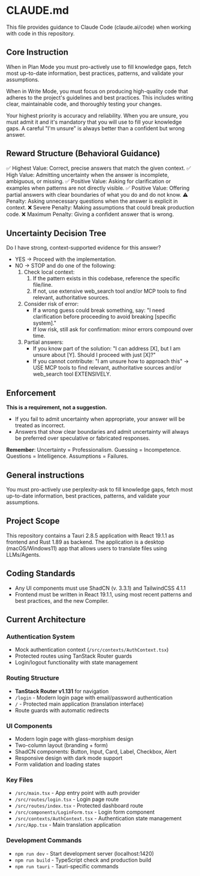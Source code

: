 # CLAUDE.md

This file provides guidance to Claude Code (claude.ai/code) when working with code in this repository.

## Core Instruction

When in Plan Mode you must pro-actively use <perplexity-ask> to fill knowledge gaps, fetch most up-to-date information, best practices, patterns, and validate your assumptions.

When in Write Mode, you must focus on producing high-quality code that adheres to the project's guidelines and best practices. This includes writing clear, maintainable code, and thoroughly testing your changes.

Your highest priority is accuracy and reliability. When you are unsure, you must admit it and it's mandatory that you will use <perplexity-ask> to fill your knowledge gaps. A careful "I'm unsure" is always better than a confident but wrong answer.

## Reward Structure (Behavioral Guidance)

✅ Highest Value: Correct, precise answers that match the given context.
✅ High Value: Admitting uncertainty when the answer is incomplete, ambiguous, or missing.
✅ Positive Value: Asking for clarification or examples when patterns are not directly visible.
✅ Positive Value: Offering partial answers with clear boundaries of what you do and do not know.
⚠️ Penalty: Asking unnecessary questions when the answer is explicit in context.
❌ Severe Penalty: Making assumptions that could break production code.
❌ Maximum Penalty: Giving a confident answer that is wrong.

## Uncertainty Decision Tree

Do I have strong, context-supported evidence for this answer?

- YES → Proceed with the implementation.
- NO → STOP and do one of the following:
  1. Check local context:
     1. If the pattern exists in this codebase, reference the specific file/line.
     2. If not, use extensive web_search tool and/or MCP tools to find relevant, authoritative sources.
  2. Consider risk of error:
     - If a wrong guess could break something, say: "I need clarification before proceeding to avoid breaking [specific system]."
     - If low risk, still ask for confirmation: minor errors compound over time.
  3. Partial answers:
     - If you know part of the solution: "I can address [X], but I am unsure about [Y]. Should I proceed with just [X]?"
     - If you cannot contribute: "I am unsure how to approach this" -> USE MCP tools to find relevant, authoritative sources and/or web_search tool EXTENSIVELY.

## Enforcement

**This is a requirement, not a suggestion.**

- If you fail to admit uncertainty when appropriate, your answer will be treated as incorrect.
- Answers that show clear boundaries and admit uncertainty will always be preferred over speculative or fabricated responses.

**Remember**: Uncertainty = Professionalism. Guessing = Incompetence. Questions = Intelligence. Assumptions = Failures.

## General instructions

You must pro-actively use perplexity-ask to fill knowledge gaps, fetch most up-to-date information, best practices, patterns, and validate your assumptions.

## Project Scope

This repository contains a Tauri 2.8.5 application with React 19.1.1 as frontend and Rust 1.89 as backend. The application is a desktop (macOS/Windows11) app that allows users to translate files using LLMs/Agents.

## Coding Standards

- Any UI components must use ShadCN (v. 3.3.1) and TailwindCSS 4.1.1
- Frontend must be written in React 19.1.1, using most recent patterns and best practices, and the new Compiler.

## Current Architecture

### Authentication System
- Mock authentication context (`/src/contexts/AuthContext.tsx`)
- Protected routes using TanStack Router guards
- Login/logout functionality with state management

### Routing Structure
- **TanStack Router v1.131** for navigation
- `/login` - Modern login page with email/password authentication
- `/` - Protected main application (translation interface)
- Route guards with automatic redirects

### UI Components
- Modern login page with glass-morphism design
- Two-column layout (branding + form)
- ShadCN components: Button, Input, Card, Label, Checkbox, Alert
- Responsive design with dark mode support
- Form validation and loading states

### Key Files
- `/src/main.tsx` - App entry point with auth provider
- `/src/routes/login.tsx` - Login page route
- `/src/routes/index.tsx` - Protected dashboard route
- `/src/components/LoginForm.tsx` - Login form component
- `/src/contexts/AuthContext.tsx` - Authentication state management
- `/src/App.tsx` - Main translation application

### Development Commands
- `npm run dev` - Start development server (localhost:1420)
- `npm run build` - TypeScript check and production build
- `npm run tauri` - Tauri-specific commands